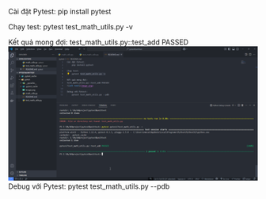 Cài đặt Pytest:
    pip install pytest

Chạy test:
    pytest test_math_utils.py -v

Kết quả mong đợi:
test_math_utils.py::test_add PASSED
![alt text](image-1.png)
Debug với Pytest:
    pytest test_math_utils.py --pdb